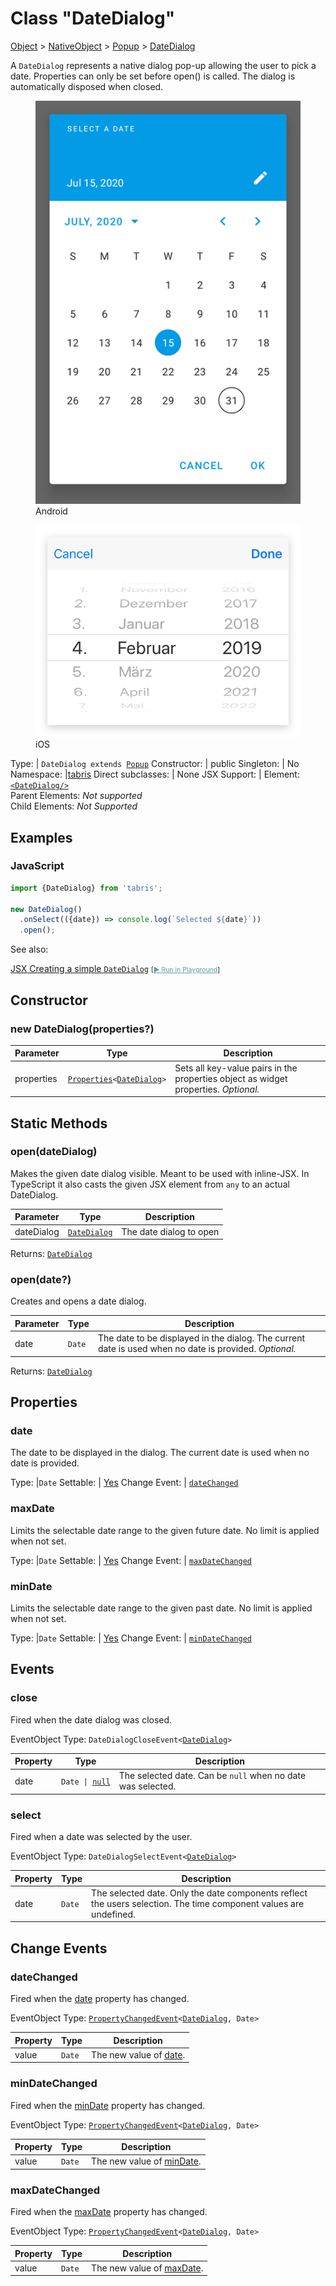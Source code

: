 ---
---
# Class "DateDialog"

<a href="https://developer.mozilla.org/en-US/docs/Web/JavaScript/Reference/Global_Objects/Object" title="View &quot;Object&quot; on MDN">Object</a> > <a href="NativeObject.html" title="NativeObject Class Reference">NativeObject</a> > <a href="Popup.html" title="Popup Class Reference">Popup</a> > <a href="#" >DateDialog</a>

A `DateDialog` represents a native dialog pop-up allowing the user to pick a date. Properties can only be set before open() is called. The dialog is automatically disposed when closed.


<div class="tabris-image"><figure><div><img srcset="img/android/DateDialog.png 2x" src="img/android/DateDialog.png" alt="DateDialog on Android"/></div><figcaption>Android</figcaption></figure><figure><div><img srcset="img/ios/DateDialog.png 2x" src="img/ios/DateDialog.png" alt="DateDialog on iOS"/></div><figcaption>iOS</figcaption></figure></div>

Type: | <code style="white-space: nowrap">DateDialog extends <a href="Popup.html" title="Popup Class Reference">Popup</a></code>
Constructor: | public
Singleton: | No
Namespace: |<a href="../modules.html#startup" >tabris</a>
Direct subclasses: | None
JSX Support: | Element: <code style="white-space: nowrap"><a href="#" >&lt;DateDialog/&gt;</a></code><br/>Parent Elements: *Not supported*<br/>Child Elements: *Not Supported*<br/>

## Examples
### JavaScript


```js
import {DateDialog} from 'tabris';

new DateDialog()
  .onSelect(({date}) => console.log(`Selected ${date}`))
  .open();
```



See also:
  
[<span class='language jsx'>JSX</span> Creating a simple `DateDialog`](https://github.com/eclipsesource/tabris-js/tree/v3.8.0/snippets/datedialog.jsx) <span style="font-size: 75%;">[<a href="https://playground.tabris.com/?gitref=v3.8.0&snippet=datedialog.jsx" style="color: cadetblue;">► Run in Playground</a>]</span>

## Constructor

### new DateDialog(properties?)

Parameter|Type|Description
-|-|-
properties | <code style="white-space: nowrap"><a href="Widget.html#propertieswidget" title="Widget Class Type">Properties</a>&lt;<a href="#" >DateDialog</a>&gt;</code> | Sets all key-value pairs in the properties object as widget properties. *Optional.*

## Static Methods

### open(dateDialog)



Makes the given date dialog visible. Meant to be used with inline-JSX. In TypeScript it also casts the given JSX element from `any` to an actual DateDialog.


Parameter|Type|Description
-|-|-
dateDialog | <code style="white-space: nowrap"><a href="#" >DateDialog</a></code> | The date dialog to open


Returns: <code style="white-space: nowrap"><a href="#" >DateDialog</a></code>

### open(date?)



Creates and opens a date dialog.


Parameter|Type|Description
-|-|-
date | <code style="white-space: nowrap">Date</code> | The date to be displayed in the dialog. The current date is used when no date is provided. *Optional.*


Returns: <code style="white-space: nowrap"><a href="#" >DateDialog</a></code>


## Properties

### date


The date to be displayed in the dialog. The current date is used when no date is provided.

Type: |<code style="white-space: nowrap">Date</code>
Settable: | <a href="../widget-basics.html#widget-properties" >Yes</a>
Change Event: | [`dateChanged`](#datechanged)




### maxDate


Limits the selectable date range to the given future date. No limit is applied when not set.

Type: |<code style="white-space: nowrap">Date</code>
Settable: | <a href="../widget-basics.html#widget-properties" >Yes</a>
Change Event: | [`maxDateChanged`](#maxdatechanged)




### minDate


Limits the selectable date range to the given past date. No limit is applied when not set.

Type: |<code style="white-space: nowrap">Date</code>
Settable: | <a href="../widget-basics.html#widget-properties" >Yes</a>
Change Event: | [`minDateChanged`](#mindatechanged)





## Events

### close

Fired when the date dialog was closed.

EventObject Type: <code style="white-space: nowrap">DateDialogCloseEvent&lt;<a href="#" >DateDialog</a>&gt;</code>

Property|Type|Description
-|-|-
date | <code style="white-space: nowrap">Date &#124; <a href="https://developer.mozilla.org/en-US/docs/Web/JavaScript/Data_structures#null_type" title="View &quot;null&quot; on MDN">null</a></code> | The selected date. Can be `null` when no date was selected.

### select

Fired when a date was selected by the user.

EventObject Type: <code style="white-space: nowrap">DateDialogSelectEvent&lt;<a href="#" >DateDialog</a>&gt;</code>

Property|Type|Description
-|-|-
date | <code style="white-space: nowrap">Date</code> | The selected date. Only the date components reflect the users selection. The time component values are undefined.

## Change Events

### dateChanged

Fired when the [date](#date) property has changed.

EventObject Type: <code style="white-space: nowrap"><a href="ChangeListeners.html#propertychangedeventtargettype-valuetype" title="ChangeListeners Class Type">PropertyChangedEvent</a>&lt;<a href="#" >DateDialog</a>, Date&gt;</code>

Property|Type|Description
-|-|-
value | <code style="white-space: nowrap">Date</code> | The new value of [date](#date).

### minDateChanged

Fired when the [minDate](#mindate) property has changed.

EventObject Type: <code style="white-space: nowrap"><a href="ChangeListeners.html#propertychangedeventtargettype-valuetype" title="ChangeListeners Class Type">PropertyChangedEvent</a>&lt;<a href="#" >DateDialog</a>, Date&gt;</code>

Property|Type|Description
-|-|-
value | <code style="white-space: nowrap">Date</code> | The new value of [minDate](#mindate).

### maxDateChanged

Fired when the [maxDate](#maxdate) property has changed.

EventObject Type: <code style="white-space: nowrap"><a href="ChangeListeners.html#propertychangedeventtargettype-valuetype" title="ChangeListeners Class Type">PropertyChangedEvent</a>&lt;<a href="#" >DateDialog</a>, Date&gt;</code>

Property|Type|Description
-|-|-
value | <code style="white-space: nowrap">Date</code> | The new value of [maxDate](#maxdate).



